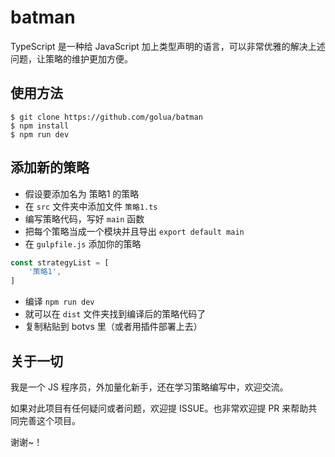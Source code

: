 # batman

TypeScript 是一种给 JavaScript 加上类型声明的语言，可以非常优雅的解决上述问题，让策略的维护更加方便。

## 使用方法

```
$ git clone https://github.com/golua/batman
$ npm install
$ npm run dev
```

## 添加新的策略

- 假设要添加名为 策略1 的策略
- 在 `src` 文件夹中添加文件 `策略1.ts`
- 编写策略代码，写好 `main` 函数
- 把每个策略当成一个模块并且导出 `export default main`
- 在 `gulpfile.js` 添加你的策略
``` javascript
const strategyList = [
    '策略1',
]
```
- 编译 `npm run dev`
- 就可以在 `dist` 文件夹找到编译后的策略代码了
- 复制粘贴到 botvs 里（或者用插件部署上去）

## 关于一切

我是一个 JS 程序员，外加量化新手，还在学习策略编写中，欢迎交流。

如果对此项目有任何疑问或者问题，欢迎提 ISSUE。也非常欢迎提 PR 来帮助共同完善这个项目。

谢谢~！

